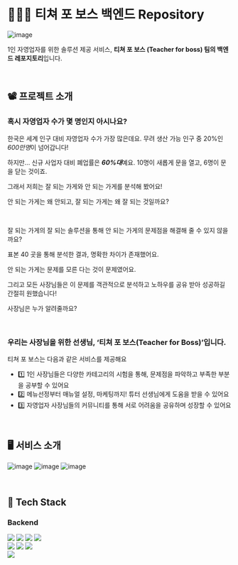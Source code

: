 # 🧑🏻‍🏫 티쳐 포 보스 백엔드 Repository
![image](https://github.com/teacher-for-boss/teacher-for-boss-server/assets/77263479/93cddb64-40f7-477b-826a-598f301cf930)


1인 자영업자를 위한 솔루션 제공 서비스, **티쳐 포 보스 (Teacher for boss) 팀의 백엔드 레포지토리**입니다.

<br>

## 📽️ 프로젝트 소개

### 혹시 자영업자 수가 몇 명인지 아시나요?

한국은 세계 인구 대비 자영업자 수가 가장 많은데요. 무려 생산 가능 인구 중 20%인 *600만명*이 넘어갑니다!

하지만… 신규 사업자 대비 폐업률은 ***60%대***예요. 10명이 새롭게 문을 열고, 6명이 문을 닫는 것이죠.

그래서 저희는 잘 되는 가게와 안 되는 가게를 분석해 봤어요!

안 되는 가게는 왜 안되고, 잘 되는 가게는 왜 잘 되는 것일까요?

<br>

잘 되는 가게의 잘 되는 솔루션을 통해 안 되는 가게의 문제점을 해결해 줄 수 있지 않을까요?

표본 40 곳을 통해 분석한 결과, 명확한 차이가 존재했어요. 

안 되는 가게는 문제를 모른 다는 것이 문제였어요.

그리고 모든 사장님들은 이 문제를 객관적으로 분석하고 노하우를 공유 받아 성공하길 간절히 원했습니다!

사장님은 누가 알려줄까요?

<br>

### 우리는 사장님을 위한 선생님, ‘**티쳐 포 보스(Teacher for Boss)**’입니다.

티쳐 포 보스는 다음과 같은 서비스를 제공해요

- 1️⃣ 1인 사장님들은 다양한 카테고리의 시험을 통해, 문제점을 파악하고 부족한 부분을 공부할 수 있어요
- 2️⃣ 메뉴선정부터 매뉴얼 설정, 마케팅까지! 튜터 선생님에게 도움을 받을 수 있어요
- 3️⃣ 자영업자 사장님들의 커뮤니티를 통해 서로 어려움을 공유하며 성장할 수 있어요

<br>



## 🖥️ 서비스 소개
![image](https://github.com/teacher-for-boss/teacher-for-boss-server/assets/77263479/6c6f0843-fc93-42f0-92c3-ba3af813674f)
![image](https://github.com/teacher-for-boss/teacher-for-boss-server/assets/77263479/4d34a099-90dc-4965-8ba9-fc50dc70052b)
![image](https://github.com/teacher-for-boss/teacher-for-boss-server/assets/77263479/f9832397-be8d-40b4-bb18-1ab90adabc24)

<br>


## 🔧 Tech Stack

### Backend
<img src="https://img.shields.io/badge/java-007396?style=for-the-badge&logo=java&logoColor=white"> <img src="https://img.shields.io/badge/springboot-6DB33F?style=for-the-badge&logo=springboot&logoColor=white"> <img src="https://img.shields.io/badge/spring data jpa-6DB33F?style=for-the-badge&logoColor=white"> <img src="https://img.shields.io/badge/gradle-02303A?style=for-the-badge&logo=gradle&logoColor=white">
<br>
<img src="https://img.shields.io/badge/amazon rds-527FFF?style=for-the-badge&logo=amazonrds&logoColor=white"> <img src="https://img.shields.io/badge/mysql-4479A1?style=for-the-badge&logo=mysql&logoColor=white"> <img src="https://img.shields.io/badge/amazon ec2-FF9900?style=for-the-badge&logo=amazon ec2&logoColor=white"><br>
<img src="https://img.shields.io/badge/githubactions-2088FF?style=for-the-badge&logo=githubactions&logoColor=white">


<br>
